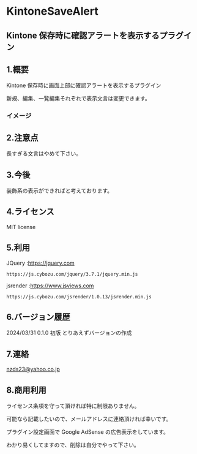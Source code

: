 # KintoneSaveAlert

## Kintone 保存時に確認アラートを表示するプラグイン

## 1.概要

Kintone 保存時に画面上部に確認アラートを表示するプラグイン

新規、編集、一覧編集それぞれで表示文言は変更できます。


### イメージ


## 2.注意点

長すぎる文言はやめて下さい。

## 3.今後

装飾系の表示ができればと考えております。


## 4.ライセンス

MIT license

## 5.利用

JQuery   :https://jquery.com

    https://js.cybozu.com/jquery/3.7.1/jquery.min.js
          

jsrender :https://www.jsviews.com

    https://js.cybozu.com/jsrender/1.0.13/jsrender.min.js


## 6.バージョン履歴

 2024/03/31 0.1.0 初版 とりあえずバージョンの作成
 

## 7.連絡

nzds23@yahoo.co.jp

## 8.商用利用

ライセンス条項を守って頂ければ特に制限ありません。

可能なら記載したいので、メールアドレスに連絡頂ければ幸いです。

プラグイン設定画面で Google AdSense の広告表示をしています。

わかり易くしてますので、削除は自分でやって下さい。
